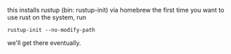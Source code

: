 this installs rustup (bin: rustup-init) via homebrew
the first time you want to use rust on the system, run

```
rustup-init --no-modify-path
```

we'll get there eventually.
